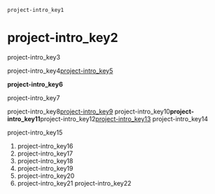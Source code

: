 ```ngMeta
project-intro_key1
```
# project-intro_key2
project-intro_key3

project-intro_key4[project-intro_key5](https://www.youtube.com/watch?v=4xcdR0HT_zE)


**project-intro_key6**


project-intro_key7

project-intro_key8[project-intro_key9](https://imdb.com)
project-intro_key10**project-intro_key11**project-intro_key12[project-intro_key13](https://www.imdb.com/india/top-rated-indian-movies?ref_=nv_mv_250_in)
project-intro_key14

project-intro_key15

1. project-intro_key16
2. project-intro_key17
3. project-intro_key18
4. project-intro_key19
5. project-intro_key20
6. project-intro_key21
project-intro_key22